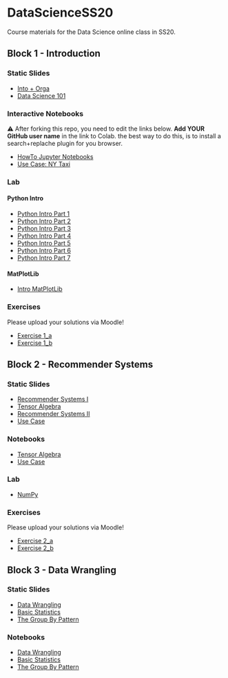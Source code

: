 # DataScienceSS20
Course materials for the Data Science online class in SS20.

## Block 1 - Introduction
### Static Slides
* [Into + Orga](Slides/01_a_Intro_and_Orga.pdf)
* [Data Science 101](Slides/01_b_Data_Science_101.pdf)

### Interactive Notebooks
:warning: After forking this repo, you need to edit the links below. **Add YOUR GitHub user name** in the link to Colab. the  best way to do this, is to install a search+replache plugin for you browser.

* [HowTo Jupyter Notebooks](https://colab.research.google.com/github/JonasZimmer1994/DataScienceSS20/blob/master/Notebooks/01_a_Jupyter-Intro.ipynb)
* [Use Case: NY Taxi](https://colab.research.google.com/github/JonasZimmer1994/DataScienceSS20/blob/master/Notebooks/01_b_UseCase_NY_Taxi.ipynb)

### Lab
#### Python Intro
* [Python Intro Part 1](https://colab.research.google.com/github/JonasZimmer1994/DataScienceSS20/blob/master/Notebooks/01_c_Python-Intro/01_variables.ipynb)
* [Python Intro Part 2](https://colab.research.google.com/github/JonasZimmer1994/DataScienceSS20/blob/master/Notebooks/01_c_Python-Intro/02_strings.ipynb)
* [Python Intro Part 3](https://colab.research.google.com/github/JonasZimmer1994/DataScienceSS20/blob/master/Notebooks/01_c_Python-Intro/03_data_structures.ipynb)
* [Python Intro Part 4](https://colab.research.google.com/github/JonasZimmer1994/DataScienceSS20/blob/master/Notebooks/01_c_Python-Intro/04_control_flow.ipynb)
* [Python Intro Part 5](https://colab.research.google.com/github/JonasZimmer1994/DataScienceSS20/blob/master/Notebooks/01_c_Python-Intro/05_functions.ipynb)
* [Python Intro Part 6](https://colab.research.google.com/github/JonasZimmer1994/DataScienceSS20/blob/master/Notebooks/01_c_Python-Intro/06_classes.ipynb)
* [Python Intro Part 7](https://colab.research.google.com/github/JonasZimmer1994/DataScienceSS20/blob/master/Notebooks/01_c_Python-Intro/07_modules.ipynb)
#### MatPlotLib
* [Intro MatPlotLib](https://colab.research.google.com/github/JonasZimmer1994/DataScienceSS20/blob/master/Notebooks/01_d_MatplotLib-Intro/Matplotlib-Intro.ipynb)

### Exercises
Please upload your solutions via Moodle!
* [Exercise 1_a](https://colab.research.google.com/github/JonasZimmer1994/DataScienceSS20/blob/master/Exercises/1_a_Python.ipynb)
* [Exercise 1_b](https://colab.research.google.com/github/JonasZimmer1994/DataScienceSS20/blob/master/Exercises/1_b_MatplotLib.ipynb)

## Block 2 - Recommender Systems

### Static Slides
* [Recommender Systems I](Slides/02_a_Recommender_Systems_I.pdf)
* [Tensor Algebra](Slides/02_b_Tensor_Algebra.pdf )
* [Recommender Systems II](Slides/02_c_Recommender_Systems_II.pdf)
* [Use Case](Slides/02_d_Use_Case_Recommender_System.pdf)

### Notebooks
* [Tensor Algebra](https://colab.research.google.com/github/JonasZimmer1994/DataScienceSS20/blob/master/Notebooks/02_b_Tensor_Algebra.ipynb)
* [Use Case](https://colab.research.google.com/github/JonasZimmer1994/DataScienceSS20/blob/master/Notebooks/02_c_UseCase_RecommendationSystems.ipynb)


### Lab
* [NumPy](https://colab.research.google.com/github/JonasZimmer1994/DataScienceSS20/blob/master/Notebooks/02_d_Numpy.ipynb)


### Exercises
Please upload your solutions via Moodle!
* [Exercise 2_a](https://colab.research.google.com/github/JonasZimmer1994/DataScienceSS20/blob/master/Exercises/2_a_Numpy.ipynb)
* [Exercise 2_b](https://colab.research.google.com/github/JonasZimmer1994/DataScienceSS20/blob/master/Exercises/2_b_Recommender_SVD.ipynb)

## Block 3 - Data Wrangling

### Static Slides
* [Data Wrangling](Slides/03_a_Data_Wrangling.pdf)
* [Basic Statistics](Slides/03_b_Basic_Statistics.pdf)
* [The Group By Pattern](Slides/03_c_Group_By.pdf)


### Notebooks
* [Data Wrangling](https://colab.research.google.com/github/JonasZimmer1994/DataScienceSS20/blob/master/Notebooks/3_a_Data_Wrangling.ipynb)
* [Basic Statistics](https://colab.research.google.com/github/JonasZimmer1994/DataScienceSS20/blob/master/Notebooks/3_b_Basic_Statistics.ipynb)
* [The Group By Pattern](https://colab.research.google.com/github/JonasZimmer1994/DataScienceSS20/blob/master/Notebooks/3_c_GroupBy.ipynb)
